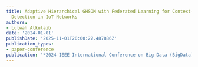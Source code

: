 ```yaml
---
title: Adaptive Hierarchical GHSOM with Federated Learning for Context-Aware Anomaly
  Detection in IoT Networks
authors:
- Lulwah Alkulaib
date: '2024-01-01'
publishDate: '2025-11-01T20:00:22.487886Z'
publication_types:
- paper-conference
publication: '*2024 IEEE International Conference on Big Data (BigData)*'
---
```

